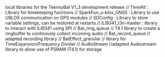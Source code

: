local libraries for the TeensyBat V1_3 development release
// TimeAlt : Library for timekeeping functions
// SparkFun_u-blox_GNSS : Library to use UBLOX communication on GPS modules
// SDConfig : Library to store variable settings, can be restored at restarts
// ILI9341_t3n-master : library to interact with ILI9341 using SPI
// Bat_ring_queue // T4.1 library to create a ringbuffer to continously collect incoming audio
// Bat_record_queue // adapted recording library 
// BatEffect_granular // library for TimeExpansion/Frequency Divider
// AudioStream //adapted Audiostream library to allow use of PSRAM (T4.1) for storage
